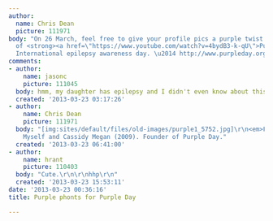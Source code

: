 ```yaml
---
author:
  name: Chris Dean
  picture: 111971
body: "On 26 March, feel free to give your profile pics a purple twist in support
  of <strong><a href=\"https://www.youtube.com/watch?v=4bydB3-k-qU\">Purple</a> Day</strong>.
  International epilepsy awareness day. \u2014 http://www.purpleday.org\r\n\r\nChris"
comments:
- author:
    name: jasonc
    picture: 111045
  body: hmm, my daughter has epilepsy and I didn't even know about this.
  created: '2013-03-23 03:17:26'
- author:
    name: Chris Dean
    picture: 111971
  body: "[img:sites/default/files/old-images/purple1_5752.jpg]\r\n<em>Figure 1</em>:
    Myself and Cassidy Megan (2009). Founder of Purple Day."
  created: '2013-03-23 06:41:00'
- author:
    name: hrant
    picture: 110403
  body: "Cute.\r\n\r\nhhp\r\n"
  created: '2013-03-23 15:53:11'
date: '2013-03-23 00:36:16'
title: Purple phonts for Purple Day

---
```

